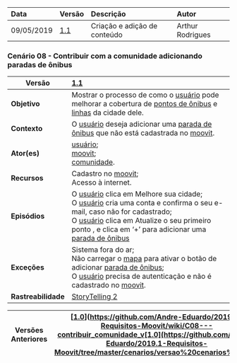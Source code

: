|Data|Versão|Descrição|Autor|
|:---|:---|:---|:---|
|09/05/2019|[1.1](https://github.com/Andre-Eduardo/2019.1-Requisitos-Moovit/tree/master/cenarios/versao%20cenarios%201.1)|Criação e adição de conteúdo|Arthur Rodrigues|



### Cenário 08 - Contribuir com a comunidade adicionando paradas de ônibus
|**Versão**| [1.1](https://github.com/Andre-Eduardo/2019.1-Requisitos-Moovit/tree/master/cenarios/versao%20cenarios%201.1)
|--|:--|
|**Objetivo**|Mostrar o processo de como o [usuário](https://github.com/Andre-Eduardo/2019.1-Requisitos-Moovit/wiki/L65-Usu%C3%A1rio) pode melhorar a cobertura de [pontos de ônibus](https://github.com/Andre-Eduardo/2019.1-Requisitos-Moovit/wiki/L42---parada-de-onibus) e [linhas](https://github.com/Andre-Eduardo/2019.1-Requisitos-Moovit/wiki/L30---linhas) da cidade dele. |
|**Contexto**|O [usuário](https://github.com/Andre-Eduardo/2019.1-Requisitos-Moovit/wiki/L65-Usu%C3%A1rio) deseja adicionar uma [parada de ônibus](https://github.com/Andre-Eduardo/2019.1-Requisitos-Moovit/wiki/L42---parada-de-onibus) que não está cadastrada no [moovit](https://github.com/Andre-Eduardo/2019.1-Requisitos-Moovit/wiki/L38---moovit).
|**Ator(es)**|[usuário](https://github.com/Andre-Eduardo/2019.1-Requisitos-Moovit/wiki/L65-Usu%C3%A1rio);<br> [moovit](https://github.com/Andre-Eduardo/2019.1-Requisitos-Moovit/wiki/L38---moovit);<br> [comunidade](https://github.com/Andre-Eduardo/2019.1-Requisitos-Moovit/wiki/L12---comunidade). |
|**Recursos**|Cadastro no [moovit](https://github.com/Andre-Eduardo/2019.1-Requisitos-Moovit/wiki/L38---moovit);<br> Acesso à internet. |
|**Episódios**|O [usuário](https://github.com/Andre-Eduardo/2019.1-Requisitos-Moovit/wiki/L65-Usu%C3%A1rio) clica em Melhore sua cidade;<br>O [usuário](https://github.com/Andre-Eduardo/2019.1-Requisitos-Moovit/wiki/L65-Usu%C3%A1rio) cria uma conta e confirma o seu e-mail, caso não for cadastrado;<br>O [usuário](https://github.com/Andre-Eduardo/2019.1-Requisitos-Moovit/wiki/L65-Usu%C3%A1rio) clica em Atualize o seu primeiro ponto , e clica em ‘+’ para adicionar uma [parada de ônibus](https://github.com/Andre-Eduardo/2019.1-Requisitos-Moovit/wiki/L42---parada-de-onibus) |
|**Exceções**|Sistema fora do ar;<br>Não carregar o [mapa](https://github.com/Andre-Eduardo/2019.1-Requisitos-Moovit/wiki/L18---mapa) para ativar o botão de adicionar [parada de ônibus](https://github.com/Andre-Eduardo/2019.1-Requisitos-Moovit/wiki/L42---parada-de-onibus);<br> O [usuário](https://github.com/Andre-Eduardo/2019.1-Requisitos-Moovit/wiki/L65-Usu%C3%A1rio) precisa de autenticação e não é cadastrado no [moovit](https://github.com/Andre-Eduardo/2019.1-Requisitos-Moovit/wiki/L38---moovit). |
|**Rastreabilidade**| [StoryTelling 2](https://github.com/Andre-Eduardo/2019.1-Requisitos-Moovit/wiki/Storytelling#storytelling-2---intera%C3%A7%C3%A3o-de-novo-usu%C3%A1rio-com-o-sistema)



























|Versões Anteriores|[[1.0](https://github.com/Andre-Eduardo/2019.1-Requisitos-Moovit/tree/master/cenarios/versao%20cenarios%201.0)](https://github.com/Andre-Eduardo/2019.1-Requisitos-Moovit/wiki/C08---contribuir_comunidade_v[1.0](https://github.com/Andre-Eduardo/2019.1-Requisitos-Moovit/tree/master/cenarios/versao%20cenarios%201.0)) |
|--|--|